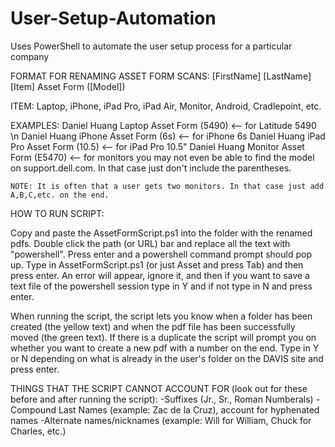 # User-Setup-Automation
Uses PowerShell to automate the user setup process for a particular company  


FORMAT FOR RENAMING ASSET FORM SCANS: [FirstName] [LastName] [Item] Asset Form ([Model])

ITEM: Laptop, iPhone, iPad Pro, iPad Air, Monitor, Android, Cradlepoint, etc.

EXAMPLES:
	Daniel Huang Laptop Asset Form (5490) <-- for Latitude 5490 \n
	Daniel Huang iPhone Asset Form (6s) <-- for iPhone 6s
	Daniel Huang iPad Pro Asset Form (10.5) <-- for iPad Pro 10.5"
	Daniel Huang Monitor Asset Form (E5470) <-- for monitors you may not even be able to find the model on support.dell.com. In that case just don't include the parentheses. 
							
	NOTE: It is often that a user gets two monitors. In that case just add A,B,C,etc. on the end.

HOW TO RUN SCRIPT:

Copy and paste the AssetFormScript.ps1 into the folder with the renamed pdfs. Double click the path (or
URL) bar and replace all the text with "powershell". Press enter and a powershell command prompt should
pop up. Type in AssetFormScript.ps1 (or just Asset and press Tab) and then press enter. An error will
appear, ignore it, and then if you want to save a text file of the powershell session type in Y and if
not type in N and press enter. 

When running the script, the script lets you know when a folder has been created (the yellow text) and
when the pdf file has been successfully moved (the green text). If there is a duplicate the script will
prompt you on whether you want to create a new pdf with a number on the end. Type in Y or N depending 
on what is already in the user's folder on the DAVIS site and press enter.


THINGS THAT THE SCRIPT CANNOT ACCOUNT FOR (look out for these before and after running the script):
	-Suffixes (Jr., Sr., Roman Numberals)
	-Compound Last Names (example: Zac de la Cruz), account for hyphenated names
	-Alternate names/nicknames (example: Will for William, Chuck for Charles, etc.)
